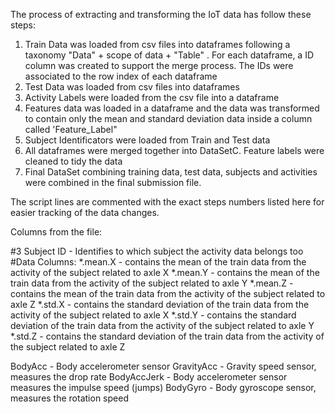 The process of extracting and transforming the IoT data has follow these steps:

1) Train Data was loaded from csv files into dataframes following a taxonomy "Data" + scope of data + "Table" . For each dataframe, a ID column was created to support the merge process. The IDs were associated to the row index of each dataframe
2) Test Data was loaded from csv files into dataframes
3) Activity Labels were loaded from the csv file into a dataframe
4) Features data was loaded in a dataframe and the data was transformed to contain only the mean and standard deviation data inside a column called 'Feature_Label"
5) Subject Identificators were loaded from Train and Test data
6) All dataframes were merged together into DataSetC. Feature labels were cleaned to tidy the data
7) Final DataSet combining training data, test data, subjects and activities were combined in the final submission file.

The script lines are commented with the exact steps numbers listed here for easier tracking of the data changes.

Columns from the file:

#3 Subject ID - Identifies to which subject the activity data belongs too
#Data Columns:
*.mean.X - contains the mean of the train data from the activity of the subject related to axle X
*.mean.Y - contains the mean of the train data from the activity of the subject related to axle Y
*.mean.Z - contains the mean of the train data from the activity of the subject related to axle Z
*.std.X - contains the standard deviation of the train data from the activity of the subject related to axle X
*.std.Y - contains the standard deviation of the train data from the activity of the subject related to axle Y
*.std.Z - contains the standard deviation of the train data from the activity of the subject related to axle Z

BodyAcc - Body accelerometer sensor
GravityAcc - Gravity speed sensor, measures the drop rate
BodyAccJerk - Body accelerometer sensor measures the impulse speed (jumps)
BodyGyro - Body gyroscope sensor, measures the rotation speed
